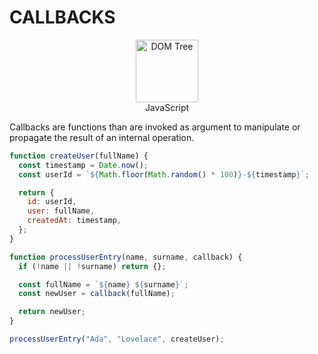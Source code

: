 # CALLBACKS

<figure style="text-align: center">
   <img src="https://upload.wikimedia.org/wikipedia/commons/thumb/6/6a/JavaScript-logo.png/640px-JavaScript-logo.png" alt="DOM Tree" width="100" />
   <figcaption>JavaScript</figcaption>
</figure>

Callbacks are functions than are invoked as argument to manipulate or propagate the result of an internal operation.

```js
function createUser(fullName) {
  const timestamp = Date.now();
  const userId = `${Math.floor(Math.random() * 100)}-${timestamp}`;

  return {
    id: userId,
    user: fullName,
    createdAt: timestamp,
  };
}

function processUserEntry(name, surname, callback) {
  if (!name || !surname) return {};

  const fullName = `${name} ${surname}`;
  const newUser = callback(fullName);

  return newUser;
}

processUserEntry("Ada", "Lovelace", createUser);
```
